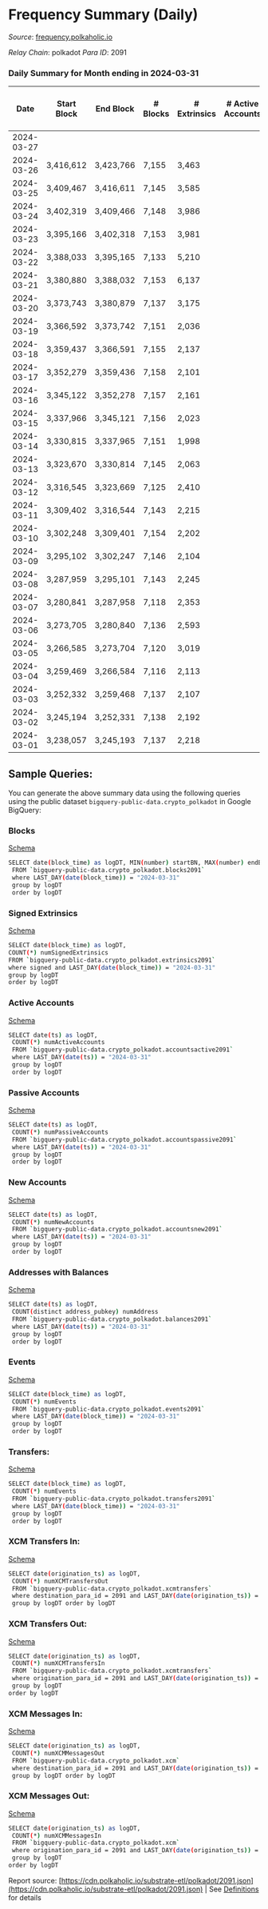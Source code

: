 # Frequency Summary (Daily)

_Source_: [frequency.polkaholic.io](https://frequency.polkaholic.io)

*Relay Chain*: polkadot
*Para ID*: 2091



### Daily Summary for Month ending in 2024-03-31


| Date    | Start Block | End Block | # Blocks | # Extrinsics | # Active Accounts | # Passive Accounts | # New Accounts | # Addresses | # Events  | # Transfers ($USD) | # XCM Transfers In ($USD) | # XCM Transfers Out ($USD) | # XCM In | # XCM Out | Issues |
|---------|-------------|-----------|----------|--------------|-------------------|--------------------|----------------|-------------|-----------|--------------------|---------------------------|----------------------------|----------|-----------|--------|
| 2024-03-27 |  |  |  |  |  |  |  |  |  |   |   |   |  |  |  |
| 2024-03-26 | 3,416,612 | 3,423,766 | 7,155 | 3,463 |  |  |  | 134 | 48,645 |   |   |   |  |  |  |
| 2024-03-25 | 3,409,467 | 3,416,611 | 7,145 | 3,585 |  |  |  | 134 | 49,912 |   |   |   |  |  |  |
| 2024-03-24 | 3,402,319 | 3,409,466 | 7,148 | 3,986 |  |  |  | 134 | 53,840 |   |   |   |  |  |  |
| 2024-03-23 | 3,395,166 | 3,402,318 | 7,153 | 3,981 |  |  |  | 134 | 53,868 |   |   |   |  |  |  |
| 2024-03-22 | 3,388,033 | 3,395,165 | 7,133 | 5,210 |  |  |  | 134 | 66,035 | 6  |   |   |  |  |  |
| 2024-03-21 | 3,380,880 | 3,388,032 | 7,153 | 6,137 |  |  |  | 134 | 75,381 | 5  |   |   |  |  |  |
| 2024-03-20 | 3,373,743 | 3,380,879 | 7,137 | 3,175 |  |  |  | 135 | 45,739 | 2  |   |   |  |  |  |
| 2024-03-19 | 3,366,592 | 3,373,742 | 7,151 | 2,036 |  |  |  | 135 | 34,378 |   |   |   |  |  |  |
| 2024-03-18 | 3,359,437 | 3,366,591 | 7,155 | 2,137 |  |  |  | 135 | 35,373 |   |   |   |  |  |  |
| 2024-03-17 | 3,352,279 | 3,359,436 | 7,158 | 2,101 |  |  |  | 135 | 35,082 | 2  |   |   |  |  |  |
| 2024-03-16 | 3,345,122 | 3,352,278 | 7,157 | 2,161 |  |  |  | 135 | 35,624 |   |   |   |  |  |  |
| 2024-03-15 | 3,337,966 | 3,345,121 | 7,156 | 2,023 |  |  |  | 135 | 34,246 |   |   |   |  |  |  |
| 2024-03-14 | 3,330,815 | 3,337,965 | 7,151 | 1,998 |  |  |  | 135 | 33,974 |   |   |   |  |  |  |
| 2024-03-13 | 3,323,670 | 3,330,814 | 7,145 | 2,063 |  |  |  | 135 | 34,614 | 11  |   |   |  |  |  |
| 2024-03-12 | 3,316,545 | 3,323,669 | 7,125 | 2,410 |  |  |  | 136 | 38,070 |   |   |   |  |  |  |
| 2024-03-11 | 3,309,402 | 3,316,544 | 7,143 | 2,215 |  |  |  | 136 | 36,140 |   |   |   |  |  |  |
| 2024-03-10 | 3,302,248 | 3,309,401 | 7,154 | 2,202 |  |  |  | 136 | 35,968 |   |   |   |  |  |  |
| 2024-03-09 | 3,295,102 | 3,302,247 | 7,146 | 2,104 |  |  |  | 136 | 35,032 |   |   |   |  |  |  |
| 2024-03-08 | 3,287,959 | 3,295,101 | 7,143 | 2,245 |  |  |  | 136 | 36,360 |   |   |   |  |  |  |
| 2024-03-07 | 3,280,841 | 3,287,958 | 7,118 | 2,353 |  |  |  | 136 | 37,306 |   |   |   |  |  |  |
| 2024-03-06 | 3,273,705 | 3,280,840 | 7,136 | 2,593 |  |  |  | 136 | 39,791 |   |   |   |  |  |  |
| 2024-03-05 | 3,266,585 | 3,273,704 | 7,120 | 3,019 |  |  |  | 136 | 43,995 | 2  |   |   |  |  |  |
| 2024-03-04 | 3,259,469 | 3,266,584 | 7,116 | 2,113 |  |  |  | 135 | 35,074 |   |   |   |  |  |  |
| 2024-03-03 | 3,252,332 | 3,259,468 | 7,137 | 2,107 |  |  |  | 135 | 35,036 |   |   |   |  |  |  |
| 2024-03-02 | 3,245,194 | 3,252,331 | 7,138 | 2,192 |  |  |  | 135 | 35,845 |   |   |   |  |  |  |
| 2024-03-01 | 3,238,057 | 3,245,193 | 7,137 | 2,218 |  |  |  | 135 | 36,134 |   |   |   |  |  |  |

## Sample Queries:
You can generate the above summary data using the following queries using the public dataset `bigquery-public-data.crypto_polkadot` in Google BigQuery:


### Blocks 

[Schema](https://github.com/colorfulnotion/substrate-etl/blob/main/schema/blocks.json)

```bash
SELECT date(block_time) as logDT, MIN(number) startBN, MAX(number) endBN, COUNT(*) numBlocks 
 FROM `bigquery-public-data.crypto_polkadot.blocks2091`  
 where LAST_DAY(date(block_time)) = "2024-03-31" 
 group by logDT 
 order by logDT
```

### Signed Extrinsics 

[Schema](https://github.com/colorfulnotion/substrate-etl/blob/main/schema/extrinsics.json)

```bash
SELECT date(block_time) as logDT, 
COUNT(*) numSignedExtrinsics 
FROM `bigquery-public-data.crypto_polkadot.extrinsics2091`  
where signed and LAST_DAY(date(block_time)) = "2024-03-31" 
group by logDT 
order by logDT
```

### Active Accounts 

[Schema](https://github.com/colorfulnotion/substrate-etl/blob/main/schema/accountsactive.json)

```bash
SELECT date(ts) as logDT, 
 COUNT(*) numActiveAccounts 
 FROM `bigquery-public-data.crypto_polkadot.accountsactive2091` 
 where LAST_DAY(date(ts)) = "2024-03-31" 
 group by logDT 
 order by logDT
```

### Passive Accounts 

[Schema](https://github.com/colorfulnotion/substrate-etl/blob/main/schema/accountspassive.json)

```bash
SELECT date(ts) as logDT, 
 COUNT(*) numPassiveAccounts 
 FROM `bigquery-public-data.crypto_polkadot.accountspassive2091` 
 where LAST_DAY(date(ts)) = "2024-03-31" 
 group by logDT 
 order by logDT
```

### New Accounts 

[Schema](https://github.com/colorfulnotion/substrate-etl/blob/main/schema/accountsnew.json)

```bash
SELECT date(ts) as logDT, 
 COUNT(*) numNewAccounts 
 FROM `bigquery-public-data.crypto_polkadot.accountsnew2091` 
 where LAST_DAY(date(ts)) = "2024-03-31" 
 group by logDT
 order by logDT
```

### Addresses with Balances 

[Schema](https://github.com/colorfulnotion/substrate-etl/blob/main/schema/balances.json)

```bash
SELECT date(ts) as logDT,
 COUNT(distinct address_pubkey) numAddress 
 FROM `bigquery-public-data.crypto_polkadot.balances2091` 
 where LAST_DAY(date(ts)) = "2024-03-31" 
 group by logDT 
 order by logDT
```

### Events 

[Schema](https://github.com/colorfulnotion/substrate-etl/blob/main/schema/events.json)

```bash
SELECT date(block_time) as logDT, 
 COUNT(*) numEvents 
 FROM `bigquery-public-data.crypto_polkadot.events2091` 
 where LAST_DAY(date(block_time)) = "2024-03-31" 
 group by logDT 
 order by logDT
```

### Transfers:

[Schema](https://github.com/colorfulnotion/substrate-etl/blob/main/schema/transfers.json)

```bash
SELECT date(block_time) as logDT, 
 COUNT(*) numEvents 
 FROM `bigquery-public-data.crypto_polkadot.transfers2091` 
 where LAST_DAY(date(block_time)) = "2024-03-31" 
 group by logDT 
 order by logDT
```

### XCM Transfers In: 

[Schema](https://github.com/colorfulnotion/substrate-etl/blob/main/schema/xcmtransfers.json)

```bash
SELECT date(origination_ts) as logDT, 
 COUNT(*) numXCMTransfersOut 
 FROM `bigquery-public-data.crypto_polkadot.xcmtransfers` 
 where destination_para_id = 2091 and LAST_DAY(date(origination_ts)) = "2024-03-31" 
 group by logDT order by logDT
```

### XCM Transfers Out: 

[Schema](https://github.com/colorfulnotion/substrate-etl/blob/main/schema/xcmtransfers.json)

```bash
SELECT date(origination_ts) as logDT, 
 COUNT(*) numXCMTransfersIn 
 FROM `bigquery-public-data.crypto_polkadot.xcmtransfers` 
 where origination_para_id = 2091 and LAST_DAY(date(origination_ts)) = "2024-03-31" 
 group by logDT 
order by logDT
```

### XCM Messages In: 

[Schema](https://github.com/colorfulnotion/substrate-etl/blob/main/schema/xcm.json)

```bash
SELECT date(origination_ts) as logDT, 
 COUNT(*) numXCMMessagesOut 
 FROM `bigquery-public-data.crypto_polkadot.xcm` 
 where destination_para_id = 2091 and LAST_DAY(date(origination_ts)) = "2024-03-31" 
 group by logDT order by logDT
```

### XCM Messages Out: 

[Schema](https://github.com/colorfulnotion/substrate-etl/blob/main/schema/xcm.json)

```bash
SELECT date(origination_ts) as logDT, 
 COUNT(*) numXCMMessagesIn 
 FROM `bigquery-public-data.crypto_polkadot.xcm` 
 where origination_para_id = 2091 and LAST_DAY(date(origination_ts)) = "2024-03-31" 
 group by logDT 
order by logDT
```


Report source: [https://cdn.polkaholic.io/substrate-etl/polkadot/2091.json](https://cdn.polkaholic.io/substrate-etl/polkadot/2091.json) | See [Definitions](/DEFINITIONS.md) for details
